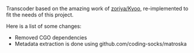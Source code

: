 Transcoder based on the amazing work of [zoriya/Kyoo](https://github.com/zoriya/Kyoo/tree/master/transcoder), re-implemented to fit the needs of this project.

Here is a list of some changes:
- Removed CGO dependencies
- Metadata extraction is done using github.com/coding-socks/matroska
